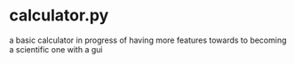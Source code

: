 # calculator.py
a basic calculator in progress of having more features towards to becoming a scientific one with a gui

